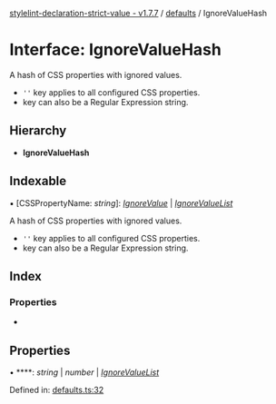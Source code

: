[stylelint-declaration-strict-value - v1.7.7](../README.md) / [defaults](../modules/defaults.md) / IgnoreValueHash

# Interface: IgnoreValueHash

A hash of CSS properties with ignored values.
- `''` key applies to all configured CSS properties.
- key can also be a Regular Expression string.

## Hierarchy

* **IgnoreValueHash**

## Indexable

▪ [CSSPropertyName: *string*]: [*IgnoreValue*](../modules/defaults.md#ignorevalue) \| [*IgnoreValueList*](../modules/defaults.md#ignorevaluelist)

A hash of CSS properties with ignored values.
- `''` key applies to all configured CSS properties.
- key can also be a Regular Expression string.

## Index

### Properties

* [](defaults.ignorevaluehash.md#)

## Properties

• ****: *string* \| *number* \| [*IgnoreValueList*](../modules/defaults.md#ignorevaluelist)

Defined in: [defaults.ts:32](https://github.com/AndyOGo/stylelint-declaration-strict-value/blob/5625b4a/src/defaults.ts#L32)
